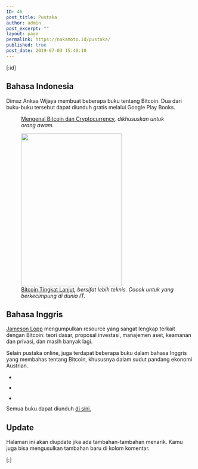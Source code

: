 ```yaml
---
ID: 46
post_title: Pustaka
author: admin
post_excerpt: ""
layout: page
permalink: https://nakamoto.id/pustaka/
published: true
post_date: 2019-07-03 15:40:10
---
```

[:id]<!-- wp:heading -->
<h2>Bahasa Indonesia</h2>
<!-- /wp:heading -->

<!-- wp:paragraph -->
<p>Dimaz Ankaa Wijaya membuat beberapa buku tentang Bitcoin. Dua dari buku-buku tersebut dapat diunduh gratis melalui Google Play Books.</p>
<!-- /wp:paragraph -->

<!-- wp:columns -->
<div class="wp-block-columns has-2-columns"><!-- wp:column -->
<div class="wp-block-column"><!-- wp:image {"id":48,"align":"center"} -->
<div class="wp-block-image"><figure class="aligncenter"><img src="https://nakamoto.id/wp-content/uploads/2019/07/Screen-Shot-2016-07-08-at-4.10.31-PM.png" alt="" class="wp-image-48"/><figcaption> <a href="https://play.google.com/store/books/details?id=1_72CwAAQBAJ">Mengenal Bitcoin dan Cryptocurrency</a><em>, dikhususkan untuk orang awam.</em> </figcaption></figure></div>
<!-- /wp:image --></div>
<!-- /wp:column -->

<!-- wp:column -->
<div class="wp-block-column"><!-- wp:image {"id":47,"align":"center","width":269,"height":409} -->
<div class="wp-block-image"><figure class="aligncenter is-resized"><img src="https://nakamoto.id/wp-content/uploads/2019/07/EEFgDQAAQBAJ.jpg" alt="" class="wp-image-47" width="269" height="409"/><figcaption> <a href="https://play.google.com/store/books/details/Dimaz_Ankaa_Wijaya_Bitcoin_Tingkat_Lanjut?id=EEFgDQAAQBAJ">Bitcoin Tingkat Lanjut</a><em>, bersifat lebih teknis. Cocok untuk yang berkecimpung di dunia IT.</em> </figcaption></figure></div>
<!-- /wp:image --></div>
<!-- /wp:column --></div>
<!-- /wp:columns -->

<!-- wp:heading -->
<h2>Bahasa Inggris</h2>
<!-- /wp:heading -->

<!-- wp:paragraph -->
<p><a href="https://www.lopp.net/bitcoin-information.html">Jameson Lopp</a> mengumpulkan resource yang sangat lengkap terkait dengan Bitcoin: teori dasar, proposal investasi, manajemen aset, keamanan dan privasi, dan masih banyak lagi.</p>
<!-- /wp:paragraph -->

<!-- wp:paragraph -->
<p>Selain pustaka online, juga terdapat beberapa buku dalam bahasa Inggris yang membahas tentang Bitcoin, khususnya dalam sudut pandang ekonomi Austrian.</p>
<!-- /wp:paragraph -->

<!-- wp:gallery {"ids":[57,58,56]} -->
<ul class="wp-block-gallery columns-3 is-cropped"><li class="blocks-gallery-item"><figure><img src="https://nakamoto.id/wp-content/uploads/2019/07/61h0HxBIIAL-700x1050.jpg" alt="" data-id="57" data-link="https://nakamoto.id/pustaka/image-result-for-the-internet-of-money/" class="wp-image-57"/></figure></li><li class="blocks-gallery-item"><figure><img src="https://nakamoto.id/wp-content/uploads/2019/07/51RoPE3kD5L.jpg" alt="" data-id="58" data-link="https://nakamoto.id/pustaka/image-result-for-the-bitcoin-standard/" class="wp-image-58"/></figure></li><li class="blocks-gallery-item"><figure><img src="https://nakamoto.id/wp-content/uploads/2019/07/image.jpeg" alt="" data-id="56" data-link="https://nakamoto.id/pustaka/image/" class="wp-image-56"/></figure></li></ul>
<!-- /wp:gallery -->

<!-- wp:paragraph -->
<p>Semua buku dapat diunduh <a href="https://www.dropbox.com/sh/fsk0axywwl5iiae/AACeqkjcIV3MeaTkrUmrncO1a?dl=0">di sini.</a></p>
<!-- /wp:paragraph -->

<!-- wp:heading -->
<h2>Update</h2>
<!-- /wp:heading -->

<!-- wp:paragraph -->
<p>Halaman ini akan diupdate jika ada tambahan-tambahan menarik. Kamu juga bisa mengusulkan tambahan baru di kolom komentar.</p>
<!-- /wp:paragraph -->[:]